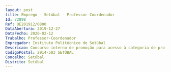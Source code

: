 ```yaml
--- 
layout: post
title: Emprego - Setúbal - Professor-Coordenador
Id: 72898
Ref: OE201912/0800
DataAbertura: 2019-12-27
DataFecho: 2020-02-12
Trabalho: Professor-Coordenador
Empregador: Instituto Politécnico de Setúbal
Descricao: Concurso interno de promoção para acesso à categoria de professor coordenador, nas áreas disciplinares de Contabilidade e de Finanças, ao abrigo do artigo 76.º do Decreto Lei n.º 84 2019, de 28 de junho, para exercer funções na Escola Superior de Ciências Empresariais do Instituto Politécnico de Setúbal.Ao professor coordenador competem as funções constantes no nº 5 do artigo 3ºdo Decreto lei nº 185 81, de 1 de julho, alterado pelo Decreto lei nº 207 2009,de 31 de agosto e pela Lei nº 7 2010 de 13 de maio (ECPDESP).
CodigoPostal: 2914-503 SETÚBAL
Concelho: Setúbal
Distrito: Setúbal
--- 
```

